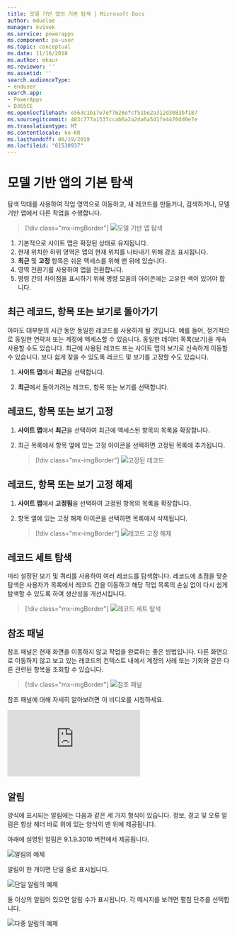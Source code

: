 ```yaml
---
title: 모델 기반 앱의 기본 탐색 | Microsoft Docs
author: mduelae
manager: kvivek
ms.service: powerapps
ms.component: pa-user
ms.topic: conceptual
ms.date: 11/16/2018
ms.author: mkaur
ms.reviewer: ''
ms.assetid: ''
search.audienceType:
- enduser
search.app:
- PowerApps
- D365CE
ms.openlocfilehash: e563c1b17e7ef7628efcf51be2a312d3083bf187
ms.sourcegitcommit: 483c777a1537ccab6a2a2da6a5d1fe4470dd0e7e
ms.translationtype: MT
ms.contentlocale: ko-KR
ms.lasthandoff: 06/19/2019
ms.locfileid: "61530937"
---
```

#  <a name="basic-navigation-in-a-model-driven-app"></a>모델 기반 앱의 기본 탐색 

탐색 막대를 사용하여 작업 영역으로 이동하고, 새 레코드를 만들거나, 검색하거나, 모델 기반 앱에서 다른 작업을 수행합니다.

> [!div class="mx-imgBorder"]
> ![모델 기반 앱 탐색](media/nav.png "모델 기반 앱 탐색")

1. 기본적으로 사이트 맵은 확장된 상태로 유지됩니다.
2. 현재 위치한 하위 영역은 앱의 현재 위치를 나타내기 위해 강조 표시됩니다.
3. **최근** 및 **고정** 항목은 쉬운 액세스를 위해 맨 위에 있습니다. 
4. 영역 전환기를 사용하여 앱을 전환합니다.
5. 명령 간의 차이점을 표시하기 위해 명령 모음의 아이콘에는 고유한 색이 있어야 합니다.
  
## <a name="get-back-to-recent-records-items-or-view"></a>최근 레코드, 항목 또는 보기로 돌아가기
아마도 대부분의 시간 동안 동일한 레코드를 사용하게 될 것입니다. 예를 들어, 정기적으로 동일한 연락처 또는 계정에 액세스할 수 있습니다. 동일한 데이터 목록(보기)을 계속 사용할 수도 있습니다. 최근에 사용된 레코드 또는 사이트 맵의 보기로 신속하게 이동할 수 있습니다. 보다 쉽게 찾을 수 있도록 레코드 및 보기를 고정할 수도 있습니다. 
  
1. **사이트 맵**에서 **최근**을 선택합니다.
  
2. **최근**에서 돌아가려는 레코드, 항목 또는 보기를 선택합니다. 

## <a name="pin-records-items-or-view"></a>레코드, 항목 또는 보기 고정

1. **사이트 맵**에서 **최근**을 선택하여 최근에 액세스된 항목의 목록을 확장합니다.
2. 최근 목록에서 항목 옆에 있는 고정 아이콘을 선택하면 고정된 목록에 추가됩니다.

   > [!div class="mx-imgBorder"]
   > ![고정된 레코드](media/pinnedrecords.png "고정된 레코드")

## <a name="unpin-records-items-or-view"></a>레코드, 항목 또는 보기 고정 해제

1. **사이트 맵**에서 **고정됨**을 선택하여 고정된 항목의 목록을 확장합니다.
2. 항목 옆에 있는 고정 해제 아이콘을 선택하면 목록에서 삭제됩니다.  

   > [!div class="mx-imgBorder"]
   > ![레코드 고정 해제](media/unpinnedrecords.png "레코드 고정 해제")

## <a name="record-set-navigation"></a>레코드 세트 탐색 
미리 설정된 보기 및 쿼리를 사용하여 여러 레코드를 탐색합니다. 레코드에 초점을 맞춘 탐색은 사용자가 목록에서 레코드 간을 이동하고 해당 작업 목록의 손실 없이 다시 쉽게 탐색할 수 있도록 하여 생산성을 개선시킵니다.

> [!div class="mx-imgBorder"]
> ![레코드 세트 탐색](media/recordset.png "레코드 세트 탐색")

## <a name="reference-panel"></a>참조 패널
참조 패널은 현재 화면을 이동하지 않고 작업을 완료하는 좋은 방법입니다. 다른 화면으로 이동하지 않고 보고 있는 레코드의 컨텍스트 내에서 계정의 사례 또는 기회와 같은 다른 관련된 항목을 조회할 수 있습니다.

> [!div class="mx-imgBorder"]
> ![참조 패널](media/reference-panel.png "참조 패널")

 참조 패널에 대해 자세히 알아보려면 이 비디오를 시청하세요.

<div class="embeddedvideo"><iframe src="https://www.microsoft.com/en-us/videoplayer/embed/d8224c3f-6e20-4b8e-9d0d-b0f5602c7708" frameborder="0" allowfullscreen=""></iframe></div>

## <a name="notifications"></a>알림 

양식에 표시되는 알림에는 다음과 같은 세 가지 형식이 있습니다. 정보, 경고 및 오류 알림은 항상 헤더 바로 위에 있는 양식의 맨 위에 제공됩니다.

아래에 설명된 알림은 9.1.9.3010 버전에서 제공됩니다.

![알림의 예제](media/notifications.png "알림의 예제")

알림이 한 개이면 단일 줄로 표시됩니다.

![단일 알림의 예제](media/single_notification.png "단일 알림의 예제")

둘 이상의 알림이 있으면 알림 수가 표시됩니다. 각 메시지를 보려면 펼침 단추를 선택합니다.

![다중 알림의 예제](media/multiple_notification.png "다중 알림의 예제")



